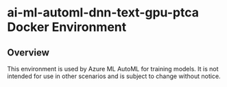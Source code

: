# ai-ml-automl-dnn-text-gpu-ptca Docker Environment

## Overview
This environment is used by Azure ML AutoML for training models.
It is not intended for use in other scenarios and is subject to change without notice.
